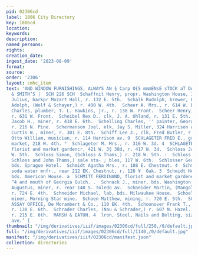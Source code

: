 ```yaml
---
pid: 02306cd
label: 1886 City Directory
key: 1886cd
location: 
keywords: 
description: 
named_persons: 
rights: 
creation_date: 
ingest_date: '2023-08-09'
format: 
source: 
order: '2306'
layout: cmhc_item
text: 'AND WINDOW FURNISHINGS, ALWAYS AN § Carp O{S mmmENsE sTOCK aT DANIELS, FISHER
  & SMITH’S |  SCH 226 SCH  Schaffnit Henry, propr. Washington House, 141 E. 3d.  Schafftter
  Julius, barkpr Mozart Hall, r. 132 E. 5th.  Schalk Rudolph, brewer, Leadville Brewery.  Schayer
  Adolph, (Wolf & Schayer,) r. 400 W. 4th.  Scheer A. Mrs., r. 614 W. Elm.  Scheer
  Charles, plumber, T. L. Hawkins, jr., r. 138 W. Front.  Scheer Henry, teamster,
  r. 631 W. Front.  Scheibel Rex D.. clk, J. A. Uhland, r. 131 E. 5th.  Schelkopf
  Jacob H., miner, r. 418 E. 6th.  Schelling Charles, '' painter, George EK. Taylor,
  r. 216 N. Pine.  Schermanson Joel, elk, Jay S. Miller, 324 Harrison av.  Schermerhorn
  Curtis W., miner, r. 301 E. 8th.  Schiff Lee J., clk, Fred Butler, r. 111 W. 4th.  Schlaegel
  Otto William, musician, r. 114 Harrison av. 9  SCHLAGETER FRED E., grocery and meat
  market, 218 W. 4th. °  Schlageter M. Mrs., r. 316 W. 3d. 4  SCHLAGETER JOSEPH M.,
  florist and market gardencr, 421 W. 3§ 38d, r. 417 W. 3d.  Schloss Jacob, r. 218
  W. 5th.  Schloss Simon, (Schloss & Thams,) r. 218 W. 5th. :  Schloss & Thams, (Simon
  Schloss and John Thams,) sale sta- ; bles, 117 W. 6th.  Schlosser George, carpenter,
  bds. Sprague Hotel.  Schmidt Agatha Mrs., r. 108 E. Chestnut. 4  Schmidt Frank,
  soda water mnfr., rear 212 EK. Chestnut, r. 128 ¥  Oak. 3  Schmidt Henry, blksmith,
  bds. American House. a  SCHMITT FERDINAND, florist and market gardener, California
  “4 and mouth of Georgia Gulch. .  Schnack J., miner, bds. Washington House.  Schneider
  Augustus, miner, r. rear 148 S. Toledo av.  Schneider Martin, (Mangold & Schneider,)
  r. 724 E. 4th.  Schneider Michael, lab, bds. Milwaukee House.  Schoellkopf J. H.,
  miner, Morning Star mine.  Schoen Matthew, mining, r. 720 E. 5th.  SCHOOL OF MINES
  ASSAY OFFICE, De Morambert & Co., 110 EK. 4th.  Schoonover Frank T., dancing teacher,
  r. 130 E. 6th.  Schrader Charles, (Nau & Schrader,) r. 607 N. Hazel.  Schrader Robert,
  r. 215 E. 6th.  MARSH & EATON. 4  lron, Steel, Nails and Belting, siz ‘tarrison
  ave.’ {    '
thumbnail: "/img/derivatives/iiif/images/02306cd/full/250,/0/default.jpg"
full: "/img/derivatives/iiif/images/02306cd/full/1140,/0/default.jpg"
manifest: "/img/derivatives/iiif/02306cd/manifest.json"
collection: directories
---
```

